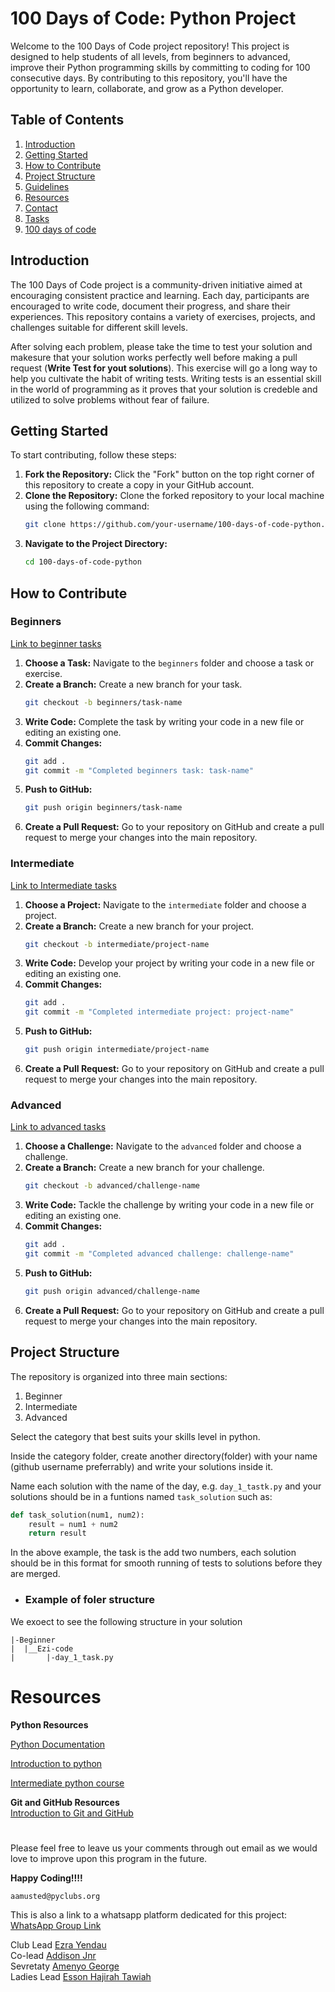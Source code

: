 # 100 Days of Code: Python Project

Welcome to the 100 Days of Code project repository! This project is designed to help students of all levels, from beginners to advanced, improve their Python programming skills by committing to coding for 100 consecutive days. By contributing to this repository, you'll have the opportunity to learn, collaborate, and grow as a Python developer.

## Table of Contents

1. [Introduction](#introduction)
2. [Getting Started](#getting-started)
3. [How to Contribute](#how-to-contribute)
4. [Project Structure](#project-structure)
5. [Guidelines](#guidelines)
6. [Resources](#resources)
7. [Contact](#contact)
8. [Tasks](./tasks.md)
9. [100 days of code](./100daysofcode.md)

## Introduction

The 100 Days of Code project is a community-driven initiative aimed at encouraging consistent practice and learning. Each day, participants are encouraged to write code, document their progress, and share their experiences. This repository contains a variety of exercises, projects, and challenges suitable for different skill levels.

After solving each problem, please take the time to test your solution and makesure that your solution works perfectly well before making a pull request (**Write Test for yout solutions**). This exercise will go a long way to help you cultivate the habit of writing tests. Writing tests is an essential skill in the world of programming as it proves that your solution is credeble and utilized to solve problems without fear of failure.

## Getting Started

To start contributing, follow these steps:

1. **Fork the Repository:** Click the "Fork" button on the top right corner of this repository to create a copy in your GitHub account.
2. **Clone the Repository:** Clone the forked repository to your local machine using the following command:
    ```bash
    git clone https://github.com/your-username/100-days-of-code-python.git
    ```
3. **Navigate to the Project Directory:**
    ```bash
    cd 100-days-of-code-python
    ```

## How to Contribute

### Beginners
[Link to beginner tasks](./tasks.md/#beginners) 

1. **Choose a Task:** Navigate to the `beginners` folder and choose a task or exercise.
2. **Create a Branch:** Create a new branch for your task.
    ```bash
    git checkout -b beginners/task-name
    ```
3. **Write Code:** Complete the task by writing your code in a new file or editing an existing one.
4. **Commit Changes:**
    ```bash
    git add .
    git commit -m "Completed beginners task: task-name"
    ```
5. **Push to GitHub:**
    ```bash
    git push origin beginners/task-name
    ```
6. **Create a Pull Request:** Go to your repository on GitHub and create a pull request to merge your changes into the main repository.


### Intermediate

[Link to Intermediate tasks](./tasks.md/#intermediate)

1. **Choose a Project:** Navigate to the `intermediate` folder and choose a project.
2. **Create a Branch:** Create a new branch for your project.
    ```bash
    git checkout -b intermediate/project-name
    ```
3. **Write Code:** Develop your project by writing your code in a new file or editing an existing one.
4. **Commit Changes:**
    ```bash
    git add .
    git commit -m "Completed intermediate project: project-name"
    ```
5. **Push to GitHub:**
    ```bash
    git push origin intermediate/project-name
    ```
6. **Create a Pull Request:** Go to your repository on GitHub and create a pull request to merge your changes into the main repository.

### Advanced
[Link to advanced tasks](./tasks.md/#advanced)

1. **Choose a Challenge:** Navigate to the `advanced` folder and choose a challenge.
2. **Create a Branch:** Create a new branch for your challenge.
    ```bash
    git checkout -b advanced/challenge-name
    ```
3. **Write Code:** Tackle the challenge by writing your code in a new file or editing an existing one.
4. **Commit Changes:**
    ```bash
    git add .
    git commit -m "Completed advanced challenge: challenge-name"
    ```
5. **Push to GitHub:**
    ```bash
    git push origin advanced/challenge-name
    ```
6. **Create a Pull Request:** Go to your repository on GitHub and create a pull request to merge your changes into the main repository.

## Project Structure

The repository is organized into three main sections:
1. Beginner
2. Intermediate
3. Advanced

Select the category that best suits your skills level in python.

Inside the category folder, create another directory(folder) with your name (github username preferrably) and write your solutions inside it.

Name each solution with the name of the day, e.g. `day_1_tastk.py` and your solutions should be in a funtions named `task_solution` such as:

```py
def task_solution(num1, num2):
    result = num1 + num2
    return result
```
In the above example, the task is the add two numbers, each solution should be in this format for smooth running of tests to solutions before they are merged.

- ### Example of foler structure
We exoect to see the following structure in your solution
```
|-Beginner
|  |__Ezi-code
|       |-day_1_task.py
```

<!-- ![image](./img/Capture.PNG) -->

# Resources 
**Python Resources**

[Python Documentation]("https://docs.python.org/3/")

[Introduction to python](https://www.youtube.com/watch?v=kqtD5dpn9C8)

[Intermediate python course]("https://www.youtube.com/watch?v=yetjswpSAsA&list=PLOLrQ9Pn6caws6aPJoCD_UmWRE91257Xm")

**Git and GitHub Resources**\
[Introduction to Git and GitHub]("https://www.youtube.com/watch?v=l2yrJtwoC_E")

# 
Please feel free to leave us your comments through out email as we would love to improve upon this program in the future.

**Happy Coding!!!!**  
```
aamusted@pyclubs.org
```
This is also a link to a whatsapp platform dedicated for this project: [WhatsApp Group Link](https://chat.whatsapp.com/CpkclfVGWjl7p4uTwxwsCI) 

Club Lead [Ezra Yendau](https://github.com/ezi-code)\
Co-lead [Addison Jnr]()\
Sevretaty [Amenyo George]()\
Ladies Lead [Esson Hajirah Tawiah](https://github.com/Erhmprez)
